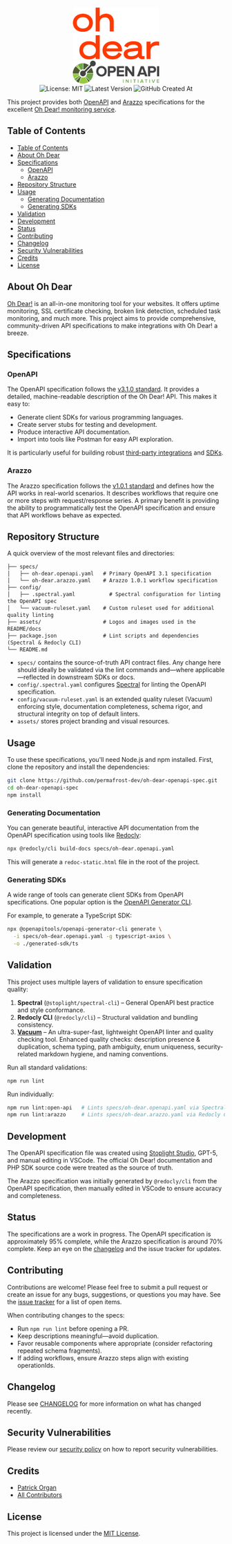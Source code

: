 <p align="center">
  <img src="./assets/oh-dear-logo-rgb.png" alt="Oh Dear! Logo" width="200"/>
  <br/>
    <img src="./assets/openapi-pantone.png" alt="OpenAPI Logo" width="200"/>
    <br/>
    <img src="https://img.shields.io/github/license/permafrost-dev/oh-dear-openapi-spec?style=for-the-badge" alt="License: MIT" />
    <img src="https://img.shields.io/github/v/release/permafrost-dev/oh-dear-openapi-spec?style=for-the-badge" alt="Latest Version" />
    <img src="https://img.shields.io/github/created-at/permafrost-dev/oh-dear-openapi-spec?style=for-the-badge&logo=github&logoColor=white&label=created&color=%236BA539" alt="GitHub Created At" />
</p>

This project provides both [OpenAPI](./specs/oh-dear.openapi.yaml) and [Arazzo](./specs/oh-dear.arazzo.yaml) specifications for the excellent [Oh Dear! monitoring service](https://ohdear.app).

## Table of Contents

- [Table of Contents](#table-of-contents)
- [About Oh Dear](#about-oh-dear)
- [Specifications](#specifications)
  - [OpenAPI](#openapi)
  - [Arazzo](#arazzo)
- [Repository Structure](#repository-structure)
- [Usage](#usage)
  - [Generating Documentation](#generating-documentation)
  - [Generating SDKs](#generating-sdks)
- [Validation](#validation)
- [Development](#development)
- [Status](#status)
- [Contributing](#contributing)
- [Changelog](#changelog)
- [Security Vulnerabilities](#security-vulnerabilities)
- [Credits](#credits)
- [License](#license)

## About Oh Dear

[Oh Dear!](https://ohdear.app) is an all-in-one monitoring tool for your websites. It offers uptime monitoring, SSL certificate checking, broken link detection, scheduled task monitoring, and much more. This project aims to provide comprehensive, community-driven API specifications to make integrations with Oh Dear! a breeze.

## Specifications

### OpenAPI

The OpenAPI specification follows the [v3.1.0 standard](https://spec.openapis.org/oas/v3.1.0). It provides a detailed, machine-readable description of the Oh Dear! API. This makes it easy to:

- Generate client SDKs for various programming languages.
- Create server stubs for testing and development.
- Produce interactive API documentation.
- Import into tools like Postman for easy API exploration.

It is particularly useful for building robust [third-party integrations](https://ohdear.app/docs/integrations/3rd-party-integrations-of-oh-dear) and [SDKs](https://ohdear.app/docs/integrations/the-oh-dear-php-sdk).

### Arazzo

The Arazzo specification follows the [v1.0.1 standard](https://github.com/OAI/Arazzo-Specification/blob/main/versions/1.0.1.md) and defines how the API works in real-world scenarios. It describes workflows that require one or more steps with request/response series. A primary benefit is providing the ability to programmatically test the OpenAPI specification and ensure that API workflows behave as expected.

## Repository Structure

A quick overview of the most relevant files and directories:

```text
├── specs/
│   ├── oh-dear.openapi.yaml   # Primary OpenAPI 3.1 specification
│   └── oh-dear.arazzo.yaml    # Arazzo 1.0.1 workflow specification
├── config/
│   ├── .spectral.yaml           # Spectral configuration for linting the OpenAPI spec
│   └── vacuum-ruleset.yaml    # Custom ruleset used for additional quality linting
├── assets/                    # Logos and images used in the README/docs
├── package.json               # Lint scripts and dependencies (Spectral & Redocly CLI)
└── README.md
```

- `specs/` contains the source-of-truth API contract files. Any change here should ideally be validated via the lint commands and—where applicable—reflected in downstream SDKs or docs.
- `config/.spectral.yaml` configures [Spectral](https://github.com/stoplightio/spectral) for linting the OpenAPI specification.
- `config/vacuum-ruleset.yaml` is an extended quality ruleset (Vacuum) enforcing style, documentation completeness, schema rigor, and structural integrity on top of default linters.
- `assets/` stores project branding and visual resources.

## Usage

To use these specifications, you'll need Node.js and npm installed. First, clone the repository and install the dependencies:

```bash
git clone https://github.com/permafrost-dev/oh-dear-openapi-spec.git
cd oh-dear-openapi-spec
npm install
```

### Generating Documentation

You can generate beautiful, interactive API documentation from the OpenAPI specification using tools like [Redocly](https://redocly.com/):

```bash
npx @redocly/cli build-docs specs/oh-dear.openapi.yaml
```

This will generate a `redoc-static.html` file in the root of the project.

### Generating SDKs

A wide range of tools can generate client SDKs from OpenAPI specifications. One popular option is the [OpenAPI Generator CLI](https://openapi-generator.tech/).

For example, to generate a TypeScript SDK:

```bash
npx @openapitools/openapi-generator-cli generate \
  -i specs/oh-dear.openapi.yaml -g typescript-axios \
  -o ./generated-sdk/ts
```

## Validation

This project uses multiple layers of validation to ensure specification quality:

1. **Spectral** (`@stoplight/spectral-cli`) – General OpenAPI best practice and style conformance.
2. **Redocly CLI** (`@redocly/cli`) – Structural validation and bundling consistency.
3. [**Vacuum**](https://github.com/daveshanley/vacuum) – An ultra-super-fast, lightweight OpenAPI linter and quality checking tool. Enhanced quality checks: description presence & duplication, schema typing, path ambiguity, enum uniqueness, security-related markdown hygiene, and naming conventions.

Run all standard validations:

```bash
npm run lint
```

Run individually:

```bash
npm run lint:open-api   # Lints specs/oh-dear.openapi.yaml via Spectral
npm run lint:arazzo     # Lints specs/oh-dear.arazzo.yaml via Redocly CLI
```

## Development

The OpenAPI specification file was created using [Stoplight Studio](https://stoplight.io/studio/), GPT-5, and manual editing in VSCode. The official Oh Dear! documentation and PHP SDK source code were treated as the source of truth.

The Arazzo specification was initially generated by `@redocly/cli` from the OpenAPI specification, then manually edited in VSCode to ensure accuracy and completeness.

## Status

The specifications are a work in progress. The OpenAPI specification is approximately 95% complete, while the Arazzo specification is around 70% complete. Keep an eye on the [changelog](CHANGELOG.md) and the issue tracker for updates.

## Contributing

Contributions are welcome! Please feel free to submit a pull request or create an issue for any bugs, suggestions, or questions you may have. See the [issue tracker](https://github.com/permafrost-dev/oh-dear-openapi-spec/issues) for a list of open items.

When contributing changes to the specs:

- Run `npm run lint` before opening a PR.
- Keep descriptions meaningful—avoid duplication.
- Favor reusable components where appropriate (consider refactoring repeated schema fragments).
- If adding workflows, ensure Arazzo steps align with existing operationIds.

## Changelog

Please see [CHANGELOG](CHANGELOG.md) for more information on what has changed recently.

## Security Vulnerabilities

Please review our [security policy](https://github.com/permafrost-dev/oh-dear-openapi-spec/security/policy) on how to report security vulnerabilities.

## Credits

- [Patrick Organ](https://github.com/patinthehat)
- [All Contributors](https://github.com/permafrost-dev/oh-dear-openapi-spec/graphs/contributors)

## License

This project is licensed under the [MIT License](./LICENSE.md).
